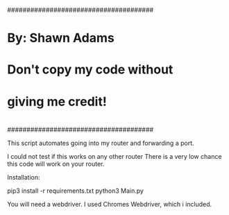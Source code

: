 ######################################
#                                    #
#    By: Shawn Adams                 #
#                                    #
#    Don't copy my code without      #
#    giving me credit!               #
#                                    #
######################################



This script automates going into my router
and forwarding a port.


I could not test if this works on any other router
There is a very low chance this code will
work on your router.

Installation:

pip3 install -r requirements.txt 
python3 Main.py

You will need a webdriver. I used Chromes Webdriver,
which i included. 
